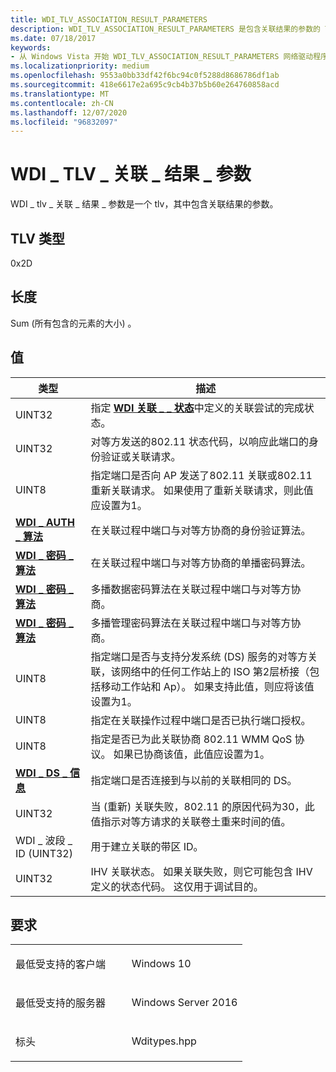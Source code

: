```yaml
---
title: WDI_TLV_ASSOCIATION_RESULT_PARAMETERS
description: WDI_TLV_ASSOCIATION_RESULT_PARAMETERS 是包含关联结果的参数的 TLV。
ms.date: 07/18/2017
keywords:
- 从 Windows Vista 开始 WDI_TLV_ASSOCIATION_RESULT_PARAMETERS 网络驱动程序
ms.localizationpriority: medium
ms.openlocfilehash: 9553a0bb33df42f6bc94c0f5288d8686786df1ab
ms.sourcegitcommit: 418e6617e2a695c9cb4b37b5b60e264760858acd
ms.translationtype: MT
ms.contentlocale: zh-CN
ms.lasthandoff: 12/07/2020
ms.locfileid: "96832097"
---
```

# <a name="wdi_tlv_association_result_parameters"></a>WDI \_ TLV \_ 关联 \_ 结果 \_ 参数


WDI \_ tlv \_ 关联 \_ 结果 \_ 参数是一个 tlv，其中包含关联结果的参数。

## <a name="tlv-type"></a>TLV 类型


0x2D

## <a name="length"></a>长度


Sum (所有包含的元素的大小) 。

## <a name="values"></a>值


| 类型                                                        | 描述                                                                                                                                                                                                                                         |
|-------------------------------------------------------------|-----------------------------------------------------------------------------------------------------------------------------------------------------------------------------------------------------------------------------------------------------|
| UINT32                                                      | 指定 [**WDI 关联 \_ \_ 状态**](/windows-hardware/drivers/ddi/wditypes/ne-wditypes-_wdi_assoc_status)中定义的关联尝试的完成状态。                                                                                                                       |
| UINT32                                                      | 对等方发送的802.11 状态代码，以响应此端口的身份验证或关联请求。                                                                                                                                     |
| UINT8                                                       | 指定端口是否向 AP 发送了802.11 关联或802.11 重新关联请求。 如果使用了重新关联请求，则此值应设置为1。                                                                              |
| [**WDI \_ AUTH \_ 算法**](/windows-hardware/drivers/ddi/wditypes/ne-wditypes-_wdi_auth_algorithm)     | 在关联过程中端口与对等方协商的身份验证算法。                                                                                                                                                             |
| [**WDI \_ 密码 \_ 算法**](/windows-hardware/drivers/ddi/wditypes/ne-wditypes-_wdi_cipher_algorithm) | 在关联过程中端口与对等方协商的单播密码算法。                                                                                                                                                             |
| [**WDI \_ 密码 \_ 算法**](/windows-hardware/drivers/ddi/wditypes/ne-wditypes-_wdi_cipher_algorithm) | 多播数据密码算法在关联过程中端口与对等方协商。                                                                                                                                                      |
| [**WDI \_ 密码 \_ 算法**](/windows-hardware/drivers/ddi/wditypes/ne-wditypes-_wdi_cipher_algorithm) | 多播管理密码算法在关联过程中端口与对等方协商。                                                                                                                                                |
| UINT8                                                       | 指定端口是否与支持分发系统 (DS) 服务的对等方关联，该网络中的任何工作站上的 ISO 第2层桥接（包括移动工作站和 Ap）。 如果支持此值，则应将该值设置为1。 |
| UINT8                                                       | 指定在关联操作过程中端口是否已执行端口授权。                                                                                                                                                       |
| UINT8                                                       | 指定是否已为此关联协商 802.11 WMM QoS 协议。 如果已协商该值，此值应设置为1。                                                                                                        |
| [**WDI \_ DS \_ 信息**](/windows-hardware/drivers/ddi/wditypes/ne-wditypes-_wdi_ds_info)                   | 指定端口是否连接到与以前的关联相同的 DS。                                                                                                                                                                 |
| UINT32                                                      | 当 (重新) 关联失败，802.11 的原因代码为30，此值指示对等方请求的关联卷土重来时间的值。                                                                                               |
| WDI \_ 波段 \_ ID (UINT32)                                       | 用于建立关联的带区 ID。                                                                                                                                                                                                |
| UINT32                                                      | IHV 关联状态。 如果关联失败，则它可能包含 IHV 定义的状态代码。 这仅用于调试目的。                                                                                                        |

 

<a name="requirements"></a>要求
------------

<table>
<colgroup>
<col width="50%" />
<col width="50%" />
</colgroup>
<tbody>
<tr class="odd">
<td><p>最低受支持的客户端</p></td>
<td><p>Windows 10</p></td>
</tr>
<tr class="even">
<td><p>最低受支持的服务器</p></td>
<td><p>Windows Server 2016</p></td>
</tr>
<tr class="odd">
<td><p>标头</p></td>
<td>Wditypes.hpp</td>
</tr>
</tbody>
</table>

 

